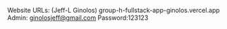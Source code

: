 Website URLs:
(Jeff-L Ginolos)
group-h-fullstack-app-ginolos.vercel.app
Admin: ginolosjeff@gmail.com   Password:123123
